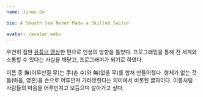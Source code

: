 ```yaml
---
name: Jinmu Go

bio: A Smooth Sea Never Made a Skilled Sailor

avatar: /avatar.webp
---
```


우연히 접한 [유튜브 영상](https://youtu.be/cpEeqACsF_Q?si=PWDXGamHLR4c5yfD)한 편으로 인생의 방향을 틀었다.
프로그래밍을 통해 전 세계와 소통할 수 있다는 사실을 깨닫고, 프로그래머가 되기로 하였다.

이름 중 撫(어루만질 무)는 手(손 수)와 無(없을 무)를 합쳐 만들어졌다.
형체가 없는 것들(마음, 영혼)을 손으로 어루만져 가라앉힌다는 의미에서 비롯된 글자이다.
이름처럼 사람들의 마음을 어루만지고 보듬으며 살아가고 싶다.
